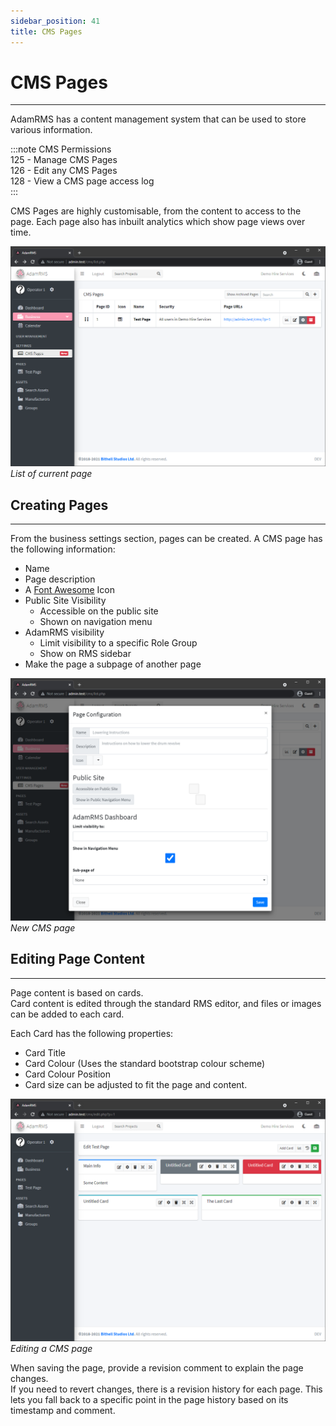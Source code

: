 ```yaml
---
sidebar_position: 41
title: CMS Pages
---
```


# CMS Pages
---
AdamRMS has a content management system that can be used to store various information.

:::note CMS Permissions  
125 - Manage CMS Pages  
126 - Edit any CMS Pages  
128 - View a CMS page access log  
:::

CMS Pages are highly customisable, from the content to access to the page. Each page also has inbuilt analytics which show page views over time.

![CMS Page List](../../../static/img/tutorial/cms/cms-settings.png)
*List of current page*

## Creating Pages
---
From the business settings section, pages can be created. A CMS page has the following information:
- Name
- Page description
- A [Font Awesome](https://fontawesome.com/v5.15/icons?d=gallery&p=1&m=free) Icon
- Public Site Visibility
  - Accessible on the public site
  - Shown on navigation menu
- AdamRMS visibility
  - Limit visibility to a specific Role Group
  - Show on RMS sidebar
- Make the page a subpage of another page

![New CMS page](../../../static/img/tutorial/cms/cms-new.png)
*New CMS page*

## Editing Page Content
---

Page content is based on cards.  
Card content is edited through the standard RMS editor, and files or images can be added to each card.  

Each Card has the following properties:
- Card Title
- Card Colour (Uses the standard bootstrap colour scheme)
- Card Colour Position
- Card size can be adjusted to fit the page and content.

![Page edit with cards](../../../static/img/tutorial/cms/cms-edit.png)
*Editing a CMS page*

When saving the page, provide a revision comment to explain the page changes.  
If you need to revert changes, there is a revision history for each page. This lets you fall back to a specific point in the page history based on its timestamp and comment.

